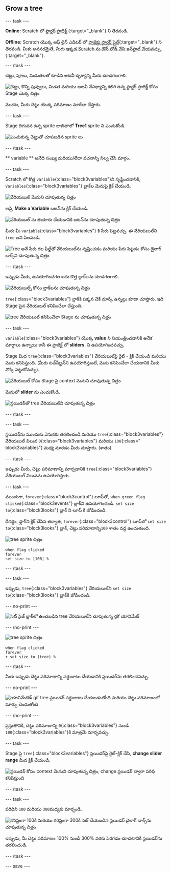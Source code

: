 ## Grow a tree

--- task ---

**Online:** Scratch లో [స్టార్టర్ ప్రాజెక్ట్ ](http://rpf.io/serene-scene-on){:target="_blank"} ని తెరవండి.

**Offline:** Scratch యొక్క ఆఫ్ లైన్ ఎడిటర్ లో [ప్రాజెక్టు స్టార్టర్ ఫైల్](http://rpf.io/p/en/serene-scene-go){:target="_blank"} ని తెరవండి. మీకు అవసరమైతే, మీరు [ఇక్కడ Scratch ను డౌన్ లోడ్ చేసి ఇన్‌స్టాల్ చేయవచ్చు.](https://scratch.mit.edu/download){:target="_blank"}.

--- /task ---

చెట్టు, పూలు, మిడుతలతో కూడిన అటవీ దృశ్యాన్ని మీరు చూడగలగాలి.

![చెట్టు, కొన్ని పువ్వులు, మిడత మరియు అటవీ నేపథ్యాన్ని కలిగి ఉన్న స్టార్టర్ ప్రాజెక్ట్ కోసం Stage యెక్క చిత్రం](images/stage_1.png)

మొదట, మీరు చెట్టు యొక్క పరిమాణం మారేలా చేస్తారు.

--- task ---

Stage దిగువన ఉన్న sprite జాబితాలో **Tree1** sprite ని ఎంచుకోండి.

![ఎంచుకున్న చెట్టుతో చూపబడిన sprite లు](images/sprites.png)

--- /task ---

** variable ** అనేది సంఖ్య మరియు/లేదా వచనాన్ని నిల్వ చేసే మార్గం.

--- task ---

Scratch లో కొత్త `variable`{:class="block3variables"}ని సృష్టించడానికి, `Variables`{:class="block3variables"} బ్లాక్‌ల మెనుపై క్లిక్ చేయండి.

![వేరియబుల్ మెనుని చూపుతున్న చిత్రం](images/variable.png)

ఆపై, **Make a Variable** బటన్‌ను క్లిక్ చేయండి.

![వేరియబుల్ ను తయారు చేయడానికి బటన్‌ను చూపుతున్న చిత్రం](images/make-a-variable.png)

మీరు మీ ` variable `{:class="block3variables"} కి పేరు పెట్టవచ్చు. ఈ వేరియబుల్‌ని `tree` అని పిలవండి.

![Tree అనే పేరు గల ఫీల్డ్‌తో వేరియబుల్‌ను సృష్టించడం మరియు పేరు పెట్టడం కోసం డైలాగ్ బాక్స్‌ని చూపుతున్న చిత్రం](images/name-variable.png)

--- /task ---

ఇప్పుడు మీరు, ఉపయోగించగల ఐదు కొత్త బ్లాక్‌లను చూడగలగాలి.

![వేరియబుల్స్ కోసం బ్లాక్‌లను చూపుతున్న చిత్రం](images/variable-blocks.png)

`tree`{:class="block3variables"} బ్లాక్‌కి పక్కన చెక్ మార్క్ ఉన్నట్లు కూడా చూస్తారు. ఇది Stage పైన వేరియబుల్ కనిపించేలా చేస్తుంది.

![tree వేరియబుల్‌ కనిపించేలా Stage ను చూపుతున్న చిత్రం](images/stage_2.png)

--- task ---

` variable `{:class="block3variables"} యొక్క **value** ని నియంత్రించడానికి అనేక మార్గాలు ఉన్నాయి కానీ ఈ ప్రాజెక్ట్ లో **sliders**. ని ఉపయోగించవచ్చు.

Stage మీద `tree`{:class="block3variables"} వేరియబుల్‌పై రైట్ - క్లిక్ చేయండి మరియు మెను కనిపిస్తుంది. (మీరు టచ్‌స్క్రీన్‌ని ఉపయోగిస్తుంటే, మెను కనిపించేలా చేయడానికి మీరు నొక్కి పట్టుకోవచ్చు).

![వేరియబుల్ కోసం Stage పై context మెనుని చూపుతున్న చిత్రం](images/variable-menu.png)

మెనులో **slider** ను ఎంచుకోండి.

![స్లయిడర్‌తో tree వేరియబుల్‌ని చూపుతున్న చిత్రం](images/tree-slider.png)

--- /task ---

--- task ---

స్లయిడర్‌ను ముందుకు వెనుకకు తరలించండి మరియు `tree`{:class="block3variables"} వేరియబుల్ విలువ `0`{:class="block3variables"} మరియు `100`{:class=" block3variables"} మధ్య మారడం మీరు చూస్తారు. (శాతం).

--- /task ---

ఇప్పుడు మీరు, చెట్టు పరిమాణాన్ని మార్చడానికి `tree`{:class="block3variables"} వేరియబుల్ విలువను ఉపయోగిస్తారు.

--- task ---

ముందుగా, `forever`{:class="block3control"} లూప్‌తో, `when green flag clicked`{:class="block3events"} బ్లాక్‌ని ఉపయోగించండి. `set size to`{:class="block3looks"} బ్లాక్ ని లూప్ కి జోడించండి.

దీనర్థం, ఫ్లాగ్‌ని క్లిక్ చేసిన తర్వాత, `forever`{:class="block3control"} లూప్‌లో `set size to`{:class="block3looks"} బ్లాక్, చెట్టు పరిమాణాన్ని`100` శాతం వద్ద ఉంచుతుంది.

![tree sprite చిత్రం](images/tree-sprite.png)

```blocks3
when flag clicked
forever
set size to [100] %
```

--- /task ---

--- task ---

ఇప్పుడు, `tree`{:class="block3variables"} వేరియబుల్‌ని `set size to`{:class="block3looks"} బ్లాక్‌కి జోడించండి.

--- no-print ---

![సెట్ సైజ్ బ్లాక్‌లో ఉంచబడిన tree వేరియబుల్‌ని చూపుతున్న gif యానిమేట్](images/place-variable.gif)

--- /no-print ---

![tree sprite చిత్రం](images/tree-sprite.png)

```blocks3
when flag clicked
forever
+ set size to (tree) %
```

--- /task ---

మీరు ఇప్పుడు చెట్టు పరిమాణాన్ని సర్దుబాటు చేయడానికి స్లయిడర్‌ను తరలించవచ్చు.

--- no-print ---

![యానిమేటెడ్ gif tree స్లయిడర్ సర్దుబాటు చేయబడుతోంది మరియు చెట్టు పరిమాణంలో మార్పు చెందుతోంది](images/change-tree.gif)

--- /no-print ---

ప్రస్తుతానికి, చెట్టు పరిమాణాన్ని `0`{:class="block3variables"} నుండి `100`{:class="block3variables"}కి మాత్రమే మార్చవచ్చు.

--- task ---

Stage పై `tree`{:class="block3variables"} స్లయిడర్‌పై రైట్-క్లిక్ చేసి, **change slider range** మీద క్లిక్ చేయండి.

![స్లయిడర్ కోసం context మెనుని చూపుతున్న చిత్రం, change స్లయిడర్ ద్వారా పరిధి కనిపిస్తుంది](images/slider-range.png)

--- /task ---

--- task ---

పరిధిని `100` మరియు `300`మధ్యకు మార్చండి.

![కనిష్టంగా 100కి మరియు గరిష్టంగా 300కి సెట్ చేయబడిన స్లయిడర్ డైలాగ్ బాక్స్‌ను చూపుతున్న చిత్రం](images/adjusted-range.png)

ఇప్పుడు, మీ చెట్టు పరిమాణం 100% నుండి 300% వరకు పెరగడం చూడటానికి స్లయిడర్‌ను తరలించండి.

--- /task ---

--- save ---





